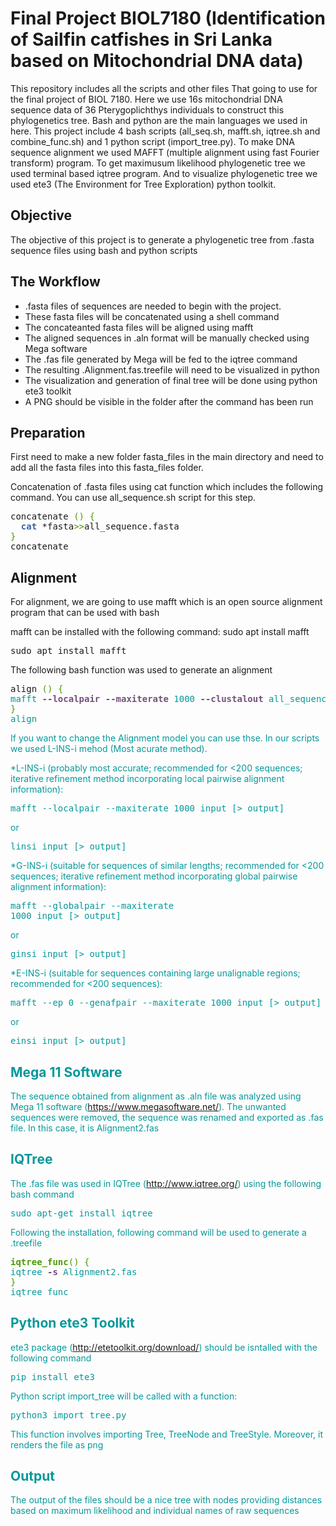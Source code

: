 # Final Project BIOL7180 (Identification of Sailfin catfishes in Sri Lanka based on Mitochondrial DNA data)

This repository includes all the scripts and other files That going to use for the final project of BIOL 7180. Here we use 16s mitochondrial DNA sequence data of 36 Pterygoplichthys individuals to construct this phylogenetics tree. Bash and python are the main languages we used in here. This project include 4 bash scripts (all_seq.sh, mafft.sh, iqtree.sh and combine_func.sh) and 1 python script (import_tree.py). To make DNA sequence alignment we used MAFFT (multiple alignment using fast Fourier transform) program. To get maximusum likelihood phylogenetic tree we used terminal based iqtree program. And to visualize phylogenetic tree we used ete3 (The Environment for Tree Exploration) python toolkit.  

## Objective 
The objective of this project is to generate a phylogenetic tree from .fasta sequence files using bash and python scripts

## The Workflow
  - .fasta files of sequences are needed to begin with the project. 
  - These fasta files will be concatenated using a shell command
  - The concateanted fasta files will be aligned using mafft
  - The aligned sequences in .aln format will be manually checked using Mega software
  - The .fas file generated by Mega will be fed to the iqtree command 
  - The resulting .Alignment.fas.treefile will need to be visualized in python
  - The visualization and generation of final tree will be done using python ete3 toolkit
  - A PNG should be visible in the folder after the command has been run


## Preparation
First need to make a new folder fasta_files in the main directory and need to add all the fasta files into this fasta_files folder.

Concatenation of .fasta files using cat function which includes the following command. You can use all_sequence.sh script for this step. 

<pre>concatenate <font color="#4E9A06">()</font> <font color="#4E9A06">{</font>
  <font color="#3465A4"><b>cat</b></font> *fasta<font color="#4E9A06">&gt;&gt;</font>all_sequence.fasta
<font color="#4E9A06">}</font>
concatenate</pre>

## Alignment 

For alignment, we are going to use mafft which is an open source alignment program that can be used with bash

mafft can be installed with the following command: 
sudo apt install mafft

<pre>sudo apt install mafft </pre>

The following bash function was used to generate an alignment

<pre>align <font color="#4E9A06">()</font> <font color="#4E9A06">{</font> <font color="#06989A">
mafft<font color="#75507B"><b> --localpair --maxiterate</b></font> 1000<font color="#75507B"><b> --clustalout</b></font> all_sequence.fasta<font color="#4E9A06">&gt;</font>Alignment.aln
<font color="#4E9A06">}</font>
align</pre>

If you want to change the Alignment model you can use thse. In our scripts we used L-INS-i mehod (Most acurate method).

*L-INS-i (probably most accurate; recommended for <200 sequences; iterative refinement method incorporating local pairwise alignment information):
<pre>mafft --localpair --maxiterate 1000 input [> output]</pre>
or
<pre>linsi input [> output]</pre>

*G-INS-i (suitable for sequences of similar lengths; recommended for <200 sequences; iterative refinement method incorporating global pairwise alignment information):<pre>mafft --globalpair --maxiterate 1000 input [> output]</pre>
or
<pre>ginsi input [> output]</pre>

*E-INS-i (suitable for sequences containing large unalignable regions; recommended for <200 sequences):
<pre>mafft --ep 0 --genafpair --maxiterate 1000 input [> output]</pre>
or
<pre>einsi input [> output]</pre>


## Mega 11 Software

The sequence obtained from alignment as .aln file was analyzed using Mega 11 software (https://www.megasoftware.net/). 
The unwanted sequences were removed, the sequence was renamed and exported as .fas file. In this case, it is Alignment2.fas

## IQTree 

The .fas file was used in IQTree (http://www.iqtree.org/) using the following bash command

<pre>sudo apt-get install iqtree </pre>

Following the installation, following command will be used to generate a .treefile

<pre><font color="#06989A"><font color="#4E9A06"><b>iqtree_func</b></font><font color="#4E9A06">()</font> <font color="#4E9A06">{</font><font color="#06989A">
iqtree<font color="#75507B"><b> -s</b></font> Alignment2.fas
<font color="#4E9A06">}</font>
iqtree_func</pre>

## Python ete3 Toolkit

ete3 package (http://etetoolkit.org/download/) should be isntalled with the following command 

<pre>pip install ete3</pre>

Python script import_tree will be called with a function:

<pre>python3 import_tree.py</pre>

This function involves importing Tree, TreeNode and TreeStyle. Moreover, it renders the file as png

## Output

The output of the files should be a nice tree with nodes providing distances based on maximum likelihood and individual names of raw sequences
